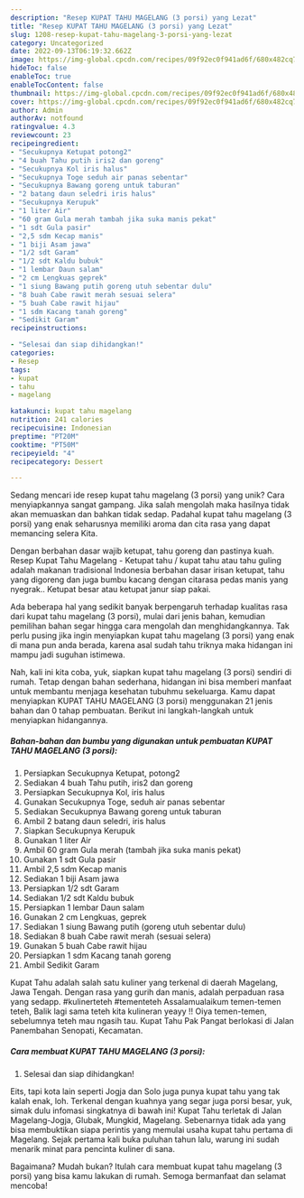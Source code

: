 ```yaml
---
description: "Resep KUPAT TAHU MAGELANG (3 porsi) yang Lezat"
title: "Resep KUPAT TAHU MAGELANG (3 porsi) yang Lezat"
slug: 1208-resep-kupat-tahu-magelang-3-porsi-yang-lezat
category: Uncategorized
date: 2022-09-13T06:19:32.662Z
image: https://img-global.cpcdn.com/recipes/09f92ec0f941ad6f/680x482cq70/kupat-tahu-magelang-3-porsi-foto-resep-utama.jpg
hideToc: false
enableToc: true
enableTocContent: false
thumbnail: https://img-global.cpcdn.com/recipes/09f92ec0f941ad6f/680x482cq70/kupat-tahu-magelang-3-porsi-foto-resep-utama.jpg
cover: https://img-global.cpcdn.com/recipes/09f92ec0f941ad6f/680x482cq70/kupat-tahu-magelang-3-porsi-foto-resep-utama.jpg
author: Admin
authorAv: notfound
ratingvalue: 4.3
reviewcount: 23
recipeingredient:
- "Secukupnya Ketupat potong2"
- "4 buah Tahu putih iris2 dan goreng"
- "Secukupnya Kol iris halus"
- "Secukupnya Toge seduh air panas sebentar"
- "Secukupnya Bawang goreng untuk taburan"
- "2 batang daun seledri iris halus"
- "Secukupnya Kerupuk"
- "1 liter Air"
- "60 gram Gula merah tambah jika suka manis pekat"
- "1 sdt Gula pasir"
- "2,5 sdm Kecap manis"
- "1 biji Asam jawa"
- "1/2 sdt Garam"
- "1/2 sdt Kaldu bubuk"
- "1 lembar Daun salam"
- "2 cm Lengkuas geprek"
- "1 siung Bawang putih goreng utuh sebentar dulu"
- "8 buah Cabe rawit merah sesuai selera"
- "5 buah Cabe rawit hijau"
- "1 sdm Kacang tanah goreng"
- "Sedikit Garam"
recipeinstructions:

- "Selesai dan siap dihidangkan!"
categories:
- Resep
tags:
- kupat
- tahu
- magelang

katakunci: kupat tahu magelang 
nutrition: 241 calories
recipecuisine: Indonesian
preptime: "PT20M"
cooktime: "PT50M"
recipeyield: "4"
recipecategory: Dessert

---
```





Sedang mencari ide resep kupat tahu magelang (3 porsi) yang unik? Cara menyiapkannya sangat gampang. Jika salah mengolah maka hasilnya tidak akan memuaskan dan bahkan tidak sedap. Padahal kupat tahu magelang (3 porsi) yang enak seharusnya memiliki aroma dan cita rasa yang dapat memancing selera Kita.





Dengan berbahan dasar wajib ketupat, tahu goreng dan pastinya kuah. Resep Kupat Tahu Magelang - Ketupat tahu / kupat tahu atau tahu guling adalah makanan tradisional Indonesia berbahan dasar irisan ketupat, tahu yang digoreng dan juga bumbu kacang dengan citarasa pedas manis yang nyegrak.. Ketupat besar atau ketupat janur siap pakai.

Ada beberapa hal yang sedikit banyak berpengaruh terhadap kualitas rasa dari kupat tahu magelang (3 porsi), mulai dari jenis bahan, kemudian pemilihan bahan segar hingga cara mengolah dan menghidangkannya. Tak perlu pusing jika ingin menyiapkan kupat tahu magelang (3 porsi) yang enak di mana pun anda berada, karena asal sudah tahu triknya maka hidangan ini mampu jadi suguhan istimewa.






Nah, kali ini kita coba, yuk, siapkan kupat tahu magelang (3 porsi) sendiri di rumah. Tetap dengan bahan sederhana, hidangan ini bisa memberi manfaat untuk membantu menjaga kesehatan tubuhmu sekeluarga. Kamu dapat menyiapkan KUPAT TAHU MAGELANG (3 porsi) menggunakan 21 jenis bahan dan 0 tahap pembuatan. Berikut ini langkah-langkah untuk menyiapkan hidangannya.

<!--inarticleads1-->

##### Bahan-bahan dan bumbu yang digunakan untuk pembuatan KUPAT TAHU MAGELANG (3 porsi):

1. Persiapkan Secukupnya Ketupat, potong2
1. Sediakan 4 buah Tahu putih, iris2 dan goreng
1. Persiapkan Secukupnya Kol, iris halus
1. Gunakan Secukupnya Toge, seduh air panas sebentar
1. Sediakan Secukupnya Bawang goreng untuk taburan
1. Ambil 2 batang daun seledri, iris halus
1. Siapkan Secukupnya Kerupuk
1. Gunakan 1 liter Air
1. Ambil 60 gram Gula merah (tambah jika suka manis pekat)
1. Gunakan 1 sdt Gula pasir
1. Ambil 2,5 sdm Kecap manis
1. Sediakan 1 biji Asam jawa
1. Persiapkan 1/2 sdt Garam
1. Sediakan 1/2 sdt Kaldu bubuk
1. Persiapkan 1 lembar Daun salam
1. Gunakan 2 cm Lengkuas, geprek
1. Sediakan 1 siung Bawang putih (goreng utuh sebentar dulu)
1. Sediakan 8 buah Cabe rawit merah (sesuai selera)
1. Gunakan 5 buah Cabe rawit hijau
1. Persiapkan 1 sdm Kacang tanah goreng
1. Ambil Sedikit Garam


Kupat Tahu adalah salah satu kuliner yang terkenal di daerah Magelang, Jawa Tengah. Dengan rasa yang gurih dan manis, adalah perpaduan rasa yang sedapp. #kulinerteteh #tementeteh Assalamualaikum temen-temen teteh, Balik lagi sama teteh kita kulineran yeayy !! Oiya temen-temen, sebelumnya teteh mau ngasih tau. Kupat Tahu Pak Pangat berlokasi di Jalan Panembahan Senopati, Kecamatan. 

<!--inarticleads2-->

##### Cara membuat KUPAT TAHU MAGELANG (3 porsi):


1. Selesai dan siap dihidangkan!

Eits, tapi kota lain seperti Jogja dan Solo juga punya kupat tahu yang tak kalah enak, loh. Terkenal dengan kuahnya yang segar juga porsi besar, yuk, simak dulu infomasi singkatnya di bawah ini! Kupat Tahu terletak di Jalan Magelang-Jogja, Glubak, Mungkid, Magelang. Sebenarnya tidak ada yang bisa membuktikan siapa perintis yang memulai usaha kupat tahu pertama di Magelang. Sejak pertama kali buka puluhan tahun lalu, warung ini sudah menarik minat para pencinta kuliner di sana. 

Bagaimana? Mudah bukan? Itulah cara membuat kupat tahu magelang (3 porsi) yang bisa kamu lakukan di rumah. Semoga bermanfaat dan selamat mencoba!
